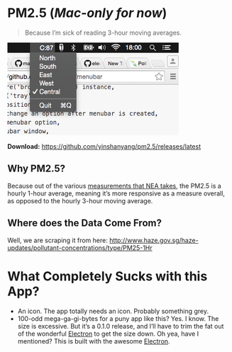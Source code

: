 # PM2.5 (*Mac-only for now*)

  > Because I’m sick of reading 3-hour moving averages.

  ![screenshot](screenshot.png)

  **Download:** https://github.com/yinshanyang/pm2.5/releases/latest

## Why PM2.5?

  Because out of the various [measurements that NEA takes](http://www.haze.gov.sg/haze-updates/pollutant-concentrations/type/PM25-1Hr), the PM2.5 is a hourly 1-hour average, meaning it’s more responsive as a measure overall, as opposed to the hourly 3-hour moving average.

## Where does the Data Come From?

  Well, we are scraping it from here: http://www.haze.gov.sg/haze-updates/pollutant-concentrations/type/PM25-1Hr

# What Completely Sucks with this App?

  - An icon. The app totally needs an icon. Probably something grey.
  - 100-odd mega-ga-gi-bytes for a puny app like this? Yes. I know. The size is excessive. But it’s a 0.1.0 release, and I’ll have to trim the fat out of the wonderful [Electron](http://electron.atom.io/) to get the size down. Oh yea, have I mentioned? This is built with the awesome [Electron](http://electron.atom.io/).

